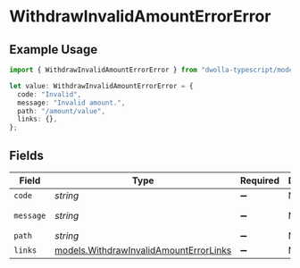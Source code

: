 # WithdrawInvalidAmountErrorError

## Example Usage

```typescript
import { WithdrawInvalidAmountErrorError } from "dwolla-typescript/models";

let value: WithdrawInvalidAmountErrorError = {
  code: "Invalid",
  message: "Invalid amount.",
  path: "/amount/value",
  links: {},
};
```

## Fields

| Field                                                                                  | Type                                                                                   | Required                                                                               | Description                                                                            | Example                                                                                |
| -------------------------------------------------------------------------------------- | -------------------------------------------------------------------------------------- | -------------------------------------------------------------------------------------- | -------------------------------------------------------------------------------------- | -------------------------------------------------------------------------------------- |
| `code`                                                                                 | *string*                                                                               | :heavy_minus_sign:                                                                     | N/A                                                                                    | Invalid                                                                                |
| `message`                                                                              | *string*                                                                               | :heavy_minus_sign:                                                                     | N/A                                                                                    | Invalid amount.                                                                        |
| `path`                                                                                 | *string*                                                                               | :heavy_minus_sign:                                                                     | N/A                                                                                    | /amount/value                                                                          |
| `links`                                                                                | [models.WithdrawInvalidAmountErrorLinks](../models/withdrawinvalidamounterrorlinks.md) | :heavy_minus_sign:                                                                     | N/A                                                                                    | {}                                                                                     |